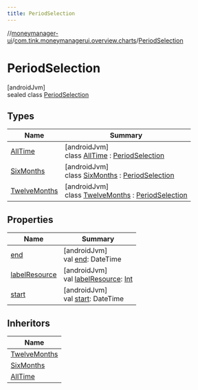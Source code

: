 ```yaml
---
title: PeriodSelection
---
```

//[moneymanager-ui](../../../index.html)/[com.tink.moneymanagerui.overview.charts](../index.html)/[PeriodSelection](index.html)



# PeriodSelection



[androidJvm]\
sealed class [PeriodSelection](index.html)



## Types


| Name | Summary |
|---|---|
| [AllTime](-all-time/index.html) | [androidJvm]<br>class [AllTime](-all-time/index.html) : [PeriodSelection](index.html) |
| [SixMonths](-six-months/index.html) | [androidJvm]<br>class [SixMonths](-six-months/index.html) : [PeriodSelection](index.html) |
| [TwelveMonths](-twelve-months/index.html) | [androidJvm]<br>class [TwelveMonths](-twelve-months/index.html) : [PeriodSelection](index.html) |


## Properties


| Name | Summary |
|---|---|
| [end](end.html) | [androidJvm]<br>val [end](end.html): DateTime |
| [labelResource](label-resource.html) | [androidJvm]<br>val [labelResource](label-resource.html): [Int](https://kotlinlang.org/api/latest/jvm/stdlib/kotlin/-int/index.html) |
| [start](start.html) | [androidJvm]<br>val [start](start.html): DateTime |


## Inheritors


| Name |
|---|
| [TwelveMonths](-twelve-months/index.html) |
| [SixMonths](-six-months/index.html) |
| [AllTime](-all-time/index.html) |

